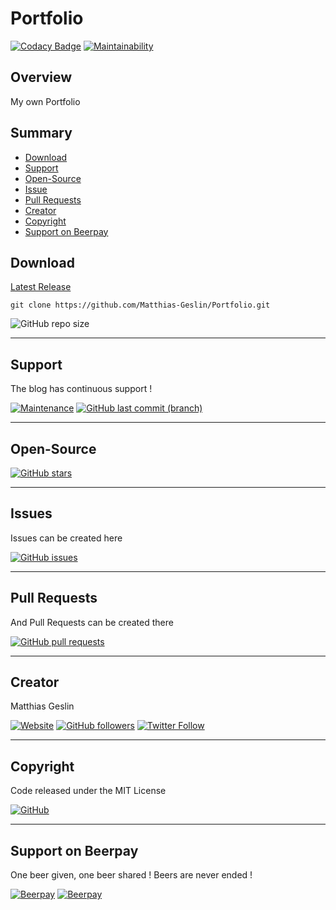 # Portfolio

[![Codacy Badge](https://api.codacy.com/project/badge/Grade/941670b3f1ab4604b30746209c794aab)](https://www.codacy.com/manual/Matthias-Geslin/Portfolio?utm_source=github.com&amp;utm_medium=referral&amp;utm_content=Matthias-Geslin/Portfolio&amp;utm_campaign=Badge_Grade)
[![Maintainability](https://api.codeclimate.com/v1/badges/7458ab9bd83a32855ef1/maintainability)](https://codeclimate.com/github/Matthias-Geslin/Portfolio/maintainability)

## Overview

My own Portfolio

## Summary

-   [Download](#download)  
-   [Support](#support)  
-   [Open-Source](#open-source)  
-   [Issue](#Issue)  
-   [Pull Requests](#pull-requests)  
-   [Creator](#creator)  
-   [Copyright](#copyright)  
-   [Support on Beerpay](#support-on-beerpay)  

## Download

[Latest Release](https://github.com/Matthias-Geslin/Portfolio/releases)  

`git clone https://github.com/Matthias-Geslin/Portfolio.git`

![GitHub repo size](https://img.shields.io/github/repo-size/Matthias-Geslin/Portfolio?style=plastic)

---

## Support

The blog has continuous support !

[![Maintenance](https://img.shields.io/maintenance/yes/2020)](https://github.com/Matthias-Geslin/Portfolio)
[![GitHub last commit (branch)](https://img.shields.io/github/last-commit/Matthias-Geslin/Portfolio/dev)](https://github.com/Matthias-Geslin/Portfolio/commits/dev)

---

## Open-Source

[![GitHub stars](https://img.shields.io/github/stars/Matthias-Geslin/Portfolio)](https://github.com/Matthias-Geslin/Portfolio)

---

## Issues

Issues can be created here

[![GitHub issues](https://img.shields.io/github/issues/Matthias-Geslin/Portfolio)](https://github.com/Matthias-Geslin/Portfolio/issues)

---

## Pull Requests

And Pull Requests can be created there

[![GitHub pull requests](https://img.shields.io/github/issues-pr/Matthias-Geslin/Portfolio)](https://github.com/Matthias-Geslin/Portfolio/pulls)

---

## Creator

Matthias Geslin

[![Website](https://img.shields.io/website?down_color=red&down_message=offline&label=https%3A%2F%2Fmatthias-geslin.fr&url=https%3A%2F%2Fmatthias-geslin.fr)](https://matthias-geslin.fr)
[![GitHub followers](https://img.shields.io/github/followers/Matthias-Geslin?label=Github%20%3A%20Matthias-Geslin%20-%20Followers&logo=github)](https://github.com/Matthias-Geslin)
[![Twitter Follow](https://img.shields.io/twitter/follow/Matthiasgeslin?color=blue&logo=twitter&style=plastic)](https://twitter.com/Matthiasgeslin)

---

## Copyright

Code released under the MIT License

[![GitHub](https://img.shields.io/github/license/Matthias-Geslin/Portfolio)](https://github.com/Matthias-Geslin/Portfolio/blob/master/LICENSE)

---

## Support on Beerpay

One beer given, one beer shared ! Beers are never ended !

[![Beerpay](https://beerpay.io/Matthias-Geslin/Portfolio/badge.svg?style=plastic)](https://beerpay.io/Matthias-Geslin/Portfolio)
[![Beerpay](https://beerpay.io/Matthias-Geslin/Portfolio/make-wish.svg?style=plastic)](https://beerpay.io/Matthias-Geslin/Portfolio)
